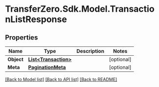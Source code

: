 
# TransferZero.Sdk.Model.TransactionListResponse

## Properties

Name | Type | Description | Notes
------------ | ------------- | ------------- | -------------
**Object** | [**List&lt;Transaction&gt;**](Transaction.md) |  | [optional] 
**Meta** | [**PaginationMeta**](PaginationMeta.md) |  | [optional] 

[[Back to Model list]](../README.md#documentation-for-models)
[[Back to API list]](../README.md#documentation-for-api-endpoints)
[[Back to README]](../README.md)

